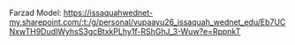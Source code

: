 Farzad Model:
https://issaquahwednet-my.sharepoint.com/:t:/g/personal/vupaayu26_issaquah_wednet_edu/Eb7UCNxwTH9DudIWyhsS3gcBtxkPLhy1f-RShGhJ_3-Wuw?e=RppnkT
